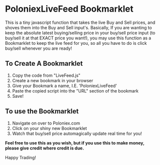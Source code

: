 # PoloniexLiveFeed Bookmarklet
This is a tiny javascript function that takes the live Buy and Sell prices, and shoves them into the Buy and Sell input's.
Basically, If you are wanting to keep the absolute latest buying/selling price in your buy/sell price input (to buy/sell it at that EXACT price you want!), you may use this function as a Bookmarklet to keep the live feed for you, so all you have to do is click buy/sell whenever you are ready!

## To Create A Bookmarklet
1. Copy the code from "LiveFeed.js"
2. Create a new bookmark in your browser
3. Give your Bookmark a name, I.E. 'PoloniexLiveFeed'
4. Paste the copied script into the "URL" section of the bookmark
5. Save!

## To use the Bookmarklet
1. Navigate on over to Poloniex.com
2. Click on your shiny new Bookmarklet
3. Watch that buy/sell price automagically update real time for you!

**Feel free to use this as you wish, but if you use this to make money, please give credit where credit is due.**

Happy Trading!
